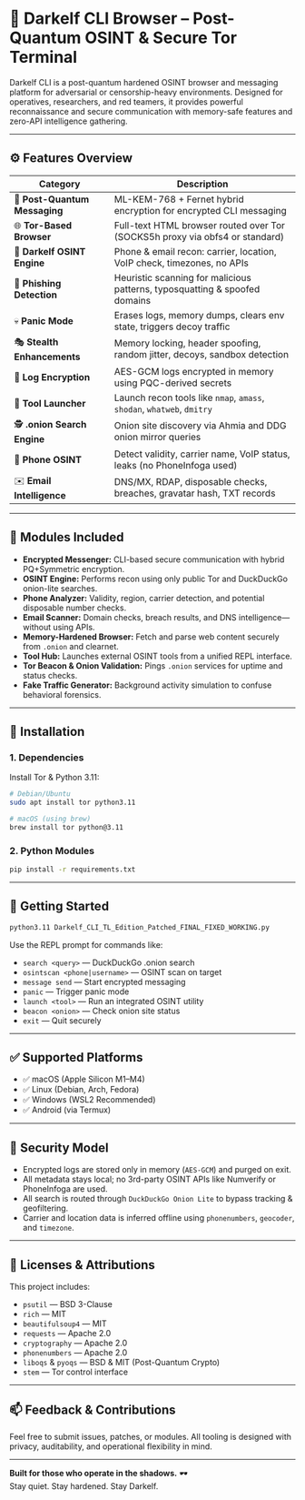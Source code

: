 # 🧠 Darkelf CLI Browser – Post-Quantum OSINT & Secure Tor Terminal

Darkelf CLI is a post-quantum hardened OSINT browser and messaging platform for adversarial or censorship-heavy environments. Designed for operatives, researchers, and red teamers, it provides powerful reconnaissance and secure communication with memory-safe features and zero-API intelligence gathering.

---

## ⚙️ Features Overview

| Category                     | Description                                                                 |
|------------------------------|-----------------------------------------------------------------------------|
| 🔐 **Post-Quantum Messaging**  | ML-KEM-768 + Fernet hybrid encryption for encrypted CLI messaging            |
| 🌐 **Tor-Based Browser**       | Full-text HTML browser routed over Tor (SOCKS5h proxy via obfs4 or standard) |
| 🔎 **Darkelf OSINT Engine**   | Phone & email recon: carrier, location, VoIP check, timezones, no APIs       |
| 🧠 **Phishing Detection**     | Heuristic scanning for malicious patterns, typosquatting & spoofed domains   |
| 💀 **Panic Mode**             | Erases logs, memory dumps, clears env state, triggers decoy traffic         |
| 🎭 **Stealth Enhancements**   | Memory locking, header spoofing, random jitter, decoys, sandbox detection    |
| 🧪 **Log Encryption**         | AES-GCM logs encrypted in memory using PQC-derived secrets                   |
| 🧩 **Tool Launcher**          | Launch recon tools like `nmap`, `amass`, `shodan`, `whatweb`, `dmitry`       |
| 🕵️ **.onion Search Engine**   | Onion site discovery via Ahmia and DDG onion mirror queries                  |
| 📱 **Phone OSINT**            | Detect validity, carrier name, VoIP status, leaks (no PhoneInfoga used)     |
| ✉️ **Email Intelligence**     | DNS/MX, RDAP, disposable checks, breaches, gravatar hash, TXT records       |

---

## 🧰 Modules Included

- **Encrypted Messenger:** CLI-based secure communication with hybrid PQ+Symmetric encryption.
- **OSINT Engine:** Performs recon using only public Tor and DuckDuckGo onion-lite searches.
- **Phone Analyzer:** Validity, region, carrier detection, and potential disposable number checks.
- **Email Scanner:** Domain checks, breach results, and DNS intelligence—without using APIs.
- **Memory-Hardened Browser:** Fetch and parse web content securely from `.onion` and clearnet.
- **Tool Hub:** Launches external OSINT tools from a unified REPL interface.
- **Tor Beacon & Onion Validation:** Pings `.onion` services for uptime and status checks.
- **Fake Traffic Generator:** Background activity simulation to confuse behavioral forensics.

---

## 🔧 Installation

### 1. Dependencies

Install Tor & Python 3.11:

```bash
# Debian/Ubuntu
sudo apt install tor python3.11

# macOS (using brew)
brew install tor python@3.11
```

### 2. Python Modules

```bash
pip install -r requirements.txt
```

---

## 🚀 Getting Started

```bash
python3.11 Darkelf_CLI_TL_Edition_Patched_FINAL_FIXED_WORKING.py
```

Use the REPL prompt for commands like:

- `search <query>` — DuckDuckGo .onion search
- `osintscan <phone|username>` — OSINT scan on target
- `message send` — Start encrypted messaging
- `panic` — Trigger panic mode
- `launch <tool>` — Run an integrated OSINT utility
- `beacon <onion>` — Check onion site status
- `exit` — Quit securely

---

## ✅ Supported Platforms

- ✅ macOS (Apple Silicon M1–M4)
- ✅ Linux (Debian, Arch, Fedora)
- ✅ Windows (WSL2 Recommended)
- ✅ Android (via Termux)

---

## 🔐 Security Model

- Encrypted logs are stored only in memory (`AES-GCM`) and purged on exit.
- All metadata stays local; no 3rd-party OSINT APIs like Numverify or PhoneInfoga are used.
- All search is routed through `DuckDuckGo Onion Lite` to bypass tracking & geofiltering.
- Carrier and location data is inferred offline using `phonenumbers`, `geocoder`, and `timezone`.

---

## 📝 Licenses & Attributions

This project includes:

- `psutil` — BSD 3-Clause
- `rich` — MIT
- `beautifulsoup4` — MIT
- `requests` — Apache 2.0
- `cryptography` — Apache 2.0
- `phonenumbers` — Apache 2.0
- `liboqs` & `pyoqs` — BSD & MIT (Post-Quantum Crypto)
- `stem` — Tor control interface

---

## 📫 Feedback & Contributions

Feel free to submit issues, patches, or modules. All tooling is designed with privacy, auditability, and operational flexibility in mind.

---

**Built for those who operate in the shadows.** 🕶  
Stay quiet. Stay hardened. Stay Darkelf.
